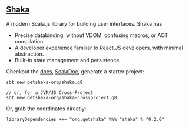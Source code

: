 ## [Shaka](https://getshaka.org)

A modern Scala.js library for building user interfaces. Shaka has

* Precise databinding, without VDOM, confusing macros, or AOT compilation.
* A developer experience familiar to React.JS developers, with minimal abstraction.
* Built-in state management and persistence.

Checkout the [docs](https://getshaka.org), [ScalaDoc](/todo), generate a starter project:

```
sbt new getshaka-org/shaka.g8

// or, for a JVM/JS Cross-Project
sbt new getshaka-org/shaka-crossproject.g8
```

Or, grab the coordinates directly:

```
libraryDependencies ++= "org.getshaka" %%% "shaka" % "0.2.0"
```
